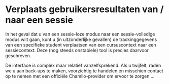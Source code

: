 # Verplaats gebruikersresultaten van / naar een sessie

In het geval dat u van een sessie-loze modus naar een sessie-volledige modus wilt gaan, kunt u \(in uitzonderlijke gevallen\) de trackinggegevens van een specifieke student verplaatsen van een cursuscontext naar een sessiecontext. Deze \(nog steeds onstabiele\) tool is precies daarvoor geschreven.

De interface is complex maar relatief vanzelfsprekend. Als u twijfelt, raden we u aan back-ups te maken, voorzichtig te handelen en misschien contact op te nemen met een officiële Chamilo-provider om ervoor te zorgen ...
